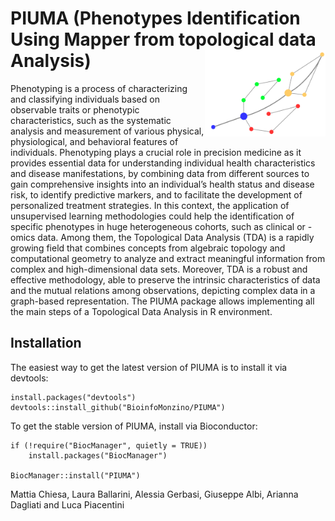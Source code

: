 # PIUMA (Phenotypes Identification Using Mapper from topological data Analysis)  <img src="man/figures/logo.png" align="right" height="138" />
Phenotyping is a process of characterizing and classifying individuals based on observable traits or phenotypic characteristics, such as the systematic analysis and measurement of various physical, physiological, and behavioral features of individuals. Phenotyping plays a crucial role in precision medicine as it provides essential data for understanding individual health characteristics and disease manifestations, by combining data from different sources to gain comprehensive insights into an individual’s health status and disease risk, to identify predictive markers, and to facilitate the development of personalized treatment strategies.
In this context, the application of unsupervised learning methodologies could help the identification of specific phenotypes in huge heterogeneous cohorts, such as clinical or -omics data.
Among them, the Topological Data Analysis (TDA) is a rapidly growing field that combines concepts from algebraic topology and computational geometry to analyze and extract meaningful information from complex and high-dimensional data sets. Moreover, TDA is a robust and effective methodology, able to preserve the intrinsic characteristics of data and the mutual relations among observations, depicting complex data in a graph-based representation.
The PIUMA package allows implementing all the main steps of a Topological Data Analysis in R environment.


## Installation
The easiest way to get the latest version of PIUMA is to install it via devtools:
```{r, eval = FALSE}
install.packages("devtools")
devtools::install_github("BioinfoMonzino/PIUMA")
```
To get the stable version of PIUMA, install via Bioconductor:

```{r, eval = FALSE}
if (!require("BiocManager", quietly = TRUE))
    install.packages("BiocManager")

BiocManager::install("PIUMA")
```

Mattia Chiesa, Laura Ballarini, Alessia Gerbasi, Giuseppe Albi, Arianna Dagliati and Luca Piacentini

